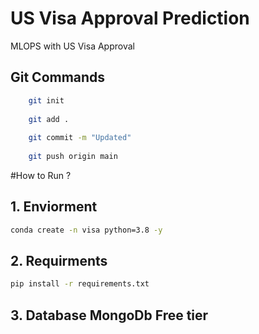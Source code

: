 # US Visa Approval Prediction

 MLOPS with US Visa Approval

## Git Commands

```bash
    git init
    
    git add .
     
    git commit -m "Updated"
     
    git push origin main
```

#How to Run ?

## 1.  Enviorment

```bash
conda create -n visa python=3.8 -y
```

## 2. Requirments

```bash
pip install -r requirements.txt
```

## 3. Database MongoDb Free tier
